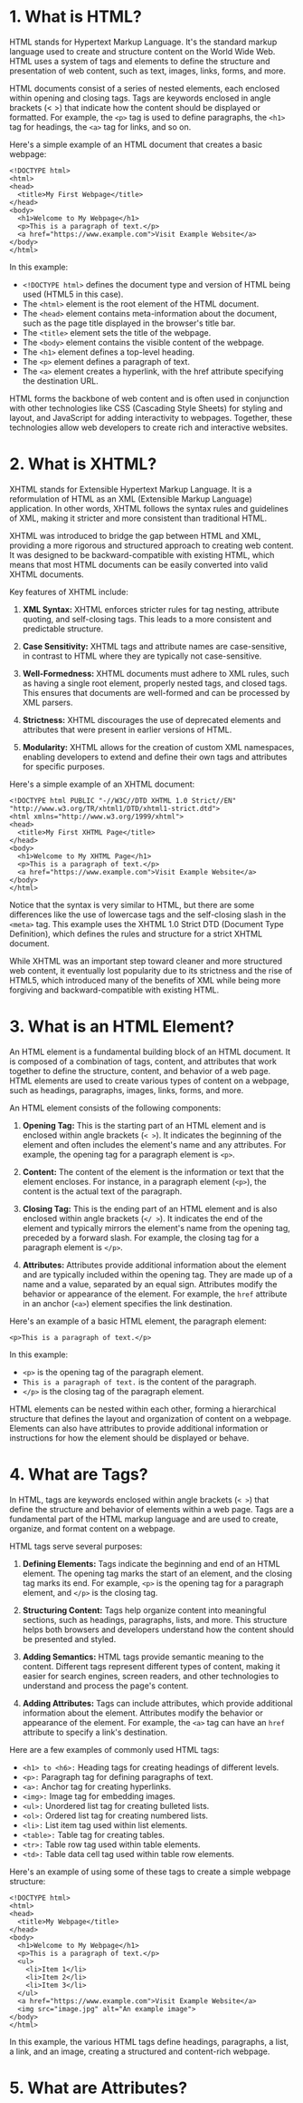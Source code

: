 # 1. What is HTML?
HTML stands for Hypertext Markup Language. It's the standard markup language used to create and structure content on the World Wide Web. HTML uses a system of tags and elements to define the structure and presentation of web content, such as text, images, links, forms, and more.

HTML documents consist of a series of nested elements, each enclosed within opening and closing tags. Tags are keywords enclosed in angle brackets (< >) that indicate how the content should be displayed or formatted. For example, the `<p>` tag is used to define paragraphs, the `<h1>` tag for headings, the `<a>` tag for links, and so on.

Here's a simple example of an HTML document that creates a basic webpage:

```
<!DOCTYPE html>
<html>
<head>
  <title>My First Webpage</title>
</head>
<body>
  <h1>Welcome to My Webpage</h1>
  <p>This is a paragraph of text.</p>
  <a href="https://www.example.com">Visit Example Website</a>
</body>
</html>
```
In this example:

* `<!DOCTYPE html>` defines the document type and version of HTML being used (HTML5 in this case).
* The `<html>` element is the root element of the HTML document.
* The `<head>` element contains meta-information about the document, such as the page title displayed in the browser's title bar.
* The `<title>` element sets the title of the webpage.
* The `<body>` element contains the visible content of the webpage.
* The `<h1>` element defines a top-level heading.
* The `<p>` element defines a paragraph of text.
* The `<a>` element creates a hyperlink, with the href attribute specifying the destination URL.


HTML forms the backbone of web content and is often used in conjunction with other technologies like CSS (Cascading Style Sheets) for styling and layout, and JavaScript for adding interactivity to webpages. Together, these technologies allow web developers to create rich and interactive websites.



# 2. What is XHTML?
XHTML stands for Extensible Hypertext Markup Language. It is a reformulation of HTML as an XML (Extensible Markup Language) application. In other words, XHTML follows the syntax rules and guidelines of XML, making it stricter and more consistent than traditional HTML.

XHTML was introduced to bridge the gap between HTML and XML, providing a more rigorous and structured approach to creating web content. It was designed to be backward-compatible with existing HTML, which means that most HTML documents can be easily converted into valid XHTML documents.

Key features of XHTML include:

1. **XML Syntax:** XHTML enforces stricter rules for tag nesting, attribute quoting, and self-closing tags. This leads to a more consistent and predictable structure.

1. **Case Sensitivity:** XHTML tags and attribute names are case-sensitive, in contrast to HTML where they are typically not case-sensitive.

1. **Well-Formedness:** XHTML documents must adhere to XML rules, such as having a single root element, properly nested tags, and closed tags. This ensures that documents are well-formed and can be processed by XML parsers.

1. **Strictness:** XHTML discourages the use of deprecated elements and attributes that were present in earlier versions of HTML.

1. **Modularity:** XHTML allows for the creation of custom XML namespaces, enabling developers to extend and define their own tags and attributes for specific purposes.

Here's a simple example of an XHTML document:

```
<!DOCTYPE html PUBLIC "-//W3C//DTD XHTML 1.0 Strict//EN" "http://www.w3.org/TR/xhtml1/DTD/xhtml1-strict.dtd">
<html xmlns="http://www.w3.org/1999/xhtml">
<head>
  <title>My First XHTML Page</title>
</head>
<body>
  <h1>Welcome to My XHTML Page</h1>
  <p>This is a paragraph of text.</p>
  <a href="https://www.example.com">Visit Example Website</a>
</body>
</html>

```
Notice that the syntax is very similar to HTML, but there are some differences like the use of lowercase tags and the self-closing slash in the `<meta>` tag. This example uses the XHTML 1.0 Strict DTD (Document Type Definition), which defines the rules and structure for a strict XHTML document.

While XHTML was an important step toward cleaner and more structured web content, it eventually lost popularity due to its strictness and the rise of HTML5, which introduced many of the benefits of XML while being more forgiving and backward-compatible with existing HTML.


# 3. What is an HTML Element?

An HTML element is a fundamental building block of an HTML document. It is composed of a combination of tags, content, and attributes that work together to define the structure, content, and behavior of a web page. HTML elements are used to create various types of content on a webpage, such as headings, paragraphs, images, links, forms, and more.

An HTML element consists of the following components:

1. **Opening Tag:** This is the starting part of an HTML element and is enclosed within angle brackets (`< >`). It indicates the beginning of the element and often includes the element's name and any attributes. For example, the opening tag for a paragraph element is `<p>`.

1. **Content:** The content of the element is the information or text that the element encloses. For instance, in a paragraph element (`<p>`), the content is the actual text of the paragraph.

1. **Closing Tag:** This is the ending part of an HTML element and is also enclosed within angle brackets (`</ >`). It indicates the end of the element and typically mirrors the element's name from the opening tag, preceded by a forward slash. For example, the closing tag for a paragraph element is `</p>`.

1. **Attributes:** Attributes provide additional information about the element and are typically included within the opening tag. They are made up of a name and a value, separated by an equal sign. Attributes modify the behavior or appearance of the element. For example, the `href` attribute in an anchor (`<a>`) element specifies the link destination.

Here's an example of a basic HTML element, the paragraph element:

```
<p>This is a paragraph of text.</p>
```
In this example:


* `<p>` is the opening tag of the paragraph element.
* `This is a paragraph of text.` is the content of the paragraph.
* `</p>` is the closing tag of the paragraph element.

HTML elements can be nested within each other, forming a hierarchical structure that defines the layout and organization of content on a webpage. Elements can also have attributes to provide additional information or instructions for how the element should be displayed or behave.



# 4. What are Tags?

In HTML, tags are keywords enclosed within angle brackets (`< >`) that define the structure and behavior of elements within a web page. Tags are a fundamental part of the HTML markup language and are used to create, organize, and format content on a webpage.

HTML tags serve several purposes:

1. **Defining Elements:** Tags indicate the beginning and end of an HTML element. The opening tag marks the start of an element, and the closing tag marks its end. For example, `<p>` is the opening tag for a paragraph element, and `</p>` is the closing tag.

1. **Structuring Content:** Tags help organize content into meaningful sections, such as headings, paragraphs, lists, and more. This structure helps both browsers and developers understand how the content should be presented and styled.

1. **Adding Semantics:** HTML tags provide semantic meaning to the content. Different tags represent different types of content, making it easier for search engines, screen readers, and other technologies to understand and process the page's content.

1. **Adding Attributes:** Tags can include attributes, which provide additional information about the element. Attributes modify the behavior or appearance of the element. For example, the `<a>` tag can have an `href` attribute to specify a link's destination.

Here are a few examples of commonly used HTML tags:

* `<h1> to <h6>:` Heading tags for creating headings of different levels.
* `<p>:` Paragraph tag for defining paragraphs of text.
* `<a>:` Anchor tag for creating hyperlinks.
* `<img>:` Image tag for embedding images.
* `<ul>:` Unordered list tag for creating bulleted lists.
* `<ol>:` Ordered list tag for creating numbered lists.
* `<li>:` List item tag used within list elements.
* `<table>:` Table tag for creating tables.
* `<tr>:` Table row tag used within table elements.
* `<td>:` Table data cell tag used within table row elements.

Here's an example of using some of these tags to create a simple webpage structure:

```
<!DOCTYPE html>
<html>
<head>
  <title>My Webpage</title>
</head>
<body>
  <h1>Welcome to My Webpage</h1>
  <p>This is a paragraph of text.</p>
  <ul>
    <li>Item 1</li>
    <li>Item 2</li>
    <li>Item 3</li>
  </ul>
  <a href="https://www.example.com">Visit Example Website</a>
  <img src="image.jpg" alt="An example image">
</body>
</html>
```

In this example, the various HTML tags define headings, paragraphs, a list, a link, and an image, creating a structured and content-rich webpage.


# 5. What are Attributes?

